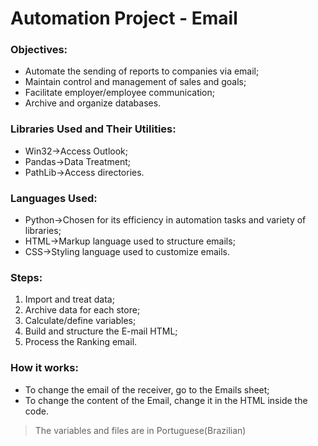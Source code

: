 # Automation Project - Email

### Objectives:
- Automate the sending of reports to companies via email;
- Maintain control and management of sales and goals;
- Facilitate employer/employee communication;
- Archive and organize databases.

### Libraries Used and Their Utilities:
- Win32->Access Outlook;
- Pandas->Data Treatment;
- PathLib->Access directories.

### Languages ​​Used:
- Python->Chosen for its efficiency in automation tasks and variety of libraries;
- HTML->Markup language used to structure emails;
- CSS->Styling language used to customize emails.

### Steps:
1. Import and treat data;
2. Archive data for each store;
3. Calculate/define variables;
4. Build and structure the E-mail HTML;
5. Process the Ranking email.

### How it works:
- To change the email of the receiver, go to the Emails sheet;
- To change the content of the Email, change it in the HTML inside the code.

 >The variables and files are in Portuguese(Brazilian)
